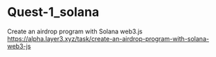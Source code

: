 # Quest-1_solana
Create an airdrop program with Solana web3.js
https://alpha.layer3.xyz/task/create-an-airdrop-program-with-solana-web3-js
